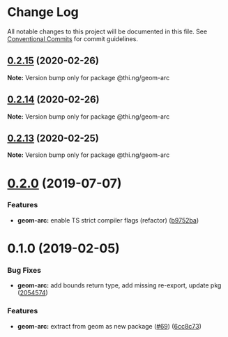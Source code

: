 # Change Log

All notable changes to this project will be documented in this file.
See [Conventional Commits](https://conventionalcommits.org) for commit guidelines.

## [0.2.15](https://github.com/thi-ng/umbrella/compare/@thi.ng/geom-arc@0.2.14...@thi.ng/geom-arc@0.2.15) (2020-02-26)

**Note:** Version bump only for package @thi.ng/geom-arc





## [0.2.14](https://github.com/thi-ng/umbrella/compare/@thi.ng/geom-arc@0.2.13...@thi.ng/geom-arc@0.2.14) (2020-02-26)

**Note:** Version bump only for package @thi.ng/geom-arc





## [0.2.13](https://github.com/thi-ng/umbrella/compare/@thi.ng/geom-arc@0.2.12...@thi.ng/geom-arc@0.2.13) (2020-02-25)

**Note:** Version bump only for package @thi.ng/geom-arc





# [0.2.0](https://github.com/thi-ng/umbrella/compare/@thi.ng/geom-arc@0.1.17...@thi.ng/geom-arc@0.2.0) (2019-07-07)

### Features

* **geom-arc:** enable TS strict compiler flags (refactor) ([b9752ba](https://github.com/thi-ng/umbrella/commit/b9752ba))

# 0.1.0 (2019-02-05)

### Bug Fixes

* **geom-arc:** add bounds return type, add missing re-export, update pkg ([2054574](https://github.com/thi-ng/umbrella/commit/2054574))

### Features

* **geom-arc:** extract from geom as new package ([#69](https://github.com/thi-ng/umbrella/issues/69)) ([6cc8c73](https://github.com/thi-ng/umbrella/commit/6cc8c73))
